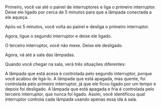 Primeiro, você vai até o painel de interruptores e liga o primeiro interruptor. Deixe ele ligado por cerca de 5 minutos para que a lâmpada conectada a ele aqueça.

Após os 5 minutos, você volta ao painel e desliga o primeiro interruptor.

Agora, ligue o segundo interruptor e deixe ele ligado.

O terceiro interruptor, você não mexe. Deixe ele desligado.

Agora, vá até a sala das lâmpadas.

Quando você chegar na sala, verá três situações diferentes:

A lâmpada que está acesa é controlada pelo segundo interruptor, porque você acabou de ligá-lo.
A lâmpada que está apagada, mas quente, foi controlada pelo primeiro interruptor, já que ele ficou ligado por um tempo e depois foi desligado.
A lâmpada que está apagada e fria é controlada pelo terceiro interruptor, que nunca foi ligado.
Assim, você identificou qual interruptor controla cada lâmpada usando apenas essa ida à sala.